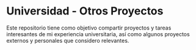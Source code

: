 # Universidad - Otros Proyectos

Este repositorio tiene como objetivo compartir proyectos y tareas interesantes de mi experiencia universitaria, así como algunos proyectos externos y personales que considero relevantes.
